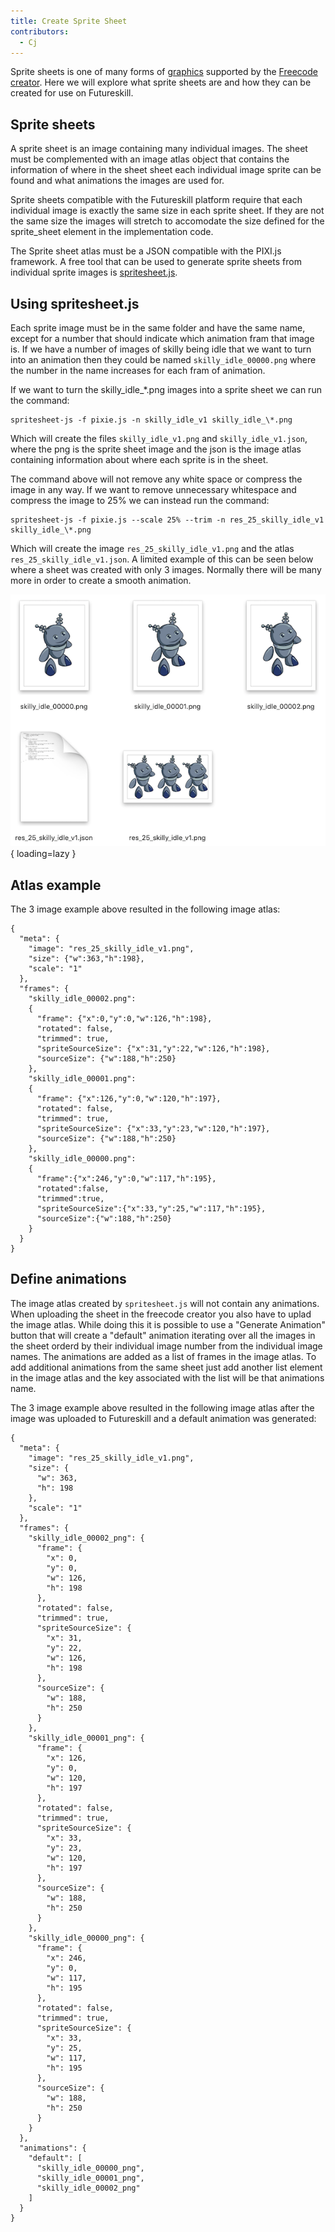 ```yaml
---
title: Create Sprite Sheet
contributors:
  - Cj
---
```


Sprite sheets is one of many forms of [graphics](UI.md) supported by the [Freecode creator](Freecode_creator.md).
Here we will explore what sprite sheets are and how they can be created for use on Futureskill.


## Sprite sheets

A sprite sheet is an image containing many individual images.
The sheet must be complemented with an image atlas object that contains the information of where in the sheet sheet each individual image sprite can be found and what animations the images are used for.

Sprite sheets compatible with the Futureskill platform require that each individual image is exactly the same size in each sprite sheet.
If they are not the same size the images will stretch to accomodate the size defined for the sprite_sheet element in the implementation code.

The Sprite sheet atlas must be a JSON compatible with the PIXI.js framework.
A free tool that can be used to generate sprite sheets from individual sprite images is [spritesheet.js](https://github.com/krzysztof-o/spritesheet.js).


## Using spritesheet.js

Each sprite image must be in the same folder and have the same name, except for a number that should indicate which animation fram that image is.
If we have a number of images of skilly being idle that we want to turn into an animation then they could be named `skilly_idle_00000.png` where the number in the name increases for each fram of animation.

If we want to turn the skilly_idle_\*.png images into a sprite sheet we can run the command:
```
spritesheet-js -f pixie.js -n skilly_idle_v1 skilly_idle_\*.png
```
Which will create the files `skilly_idle_v1.png` and `skilly_idle_v1.json`, where the png is the sprite sheet image and the json is the image atlas containing information about where each sprite is in the sheet.

The command above will not remove any white space or compress the image in any way.
If we want to remove unnecessary whitespace and compress the image to 25% we can instead run the command:
```
spritesheet-js -f pixie.js --scale 25% --trim -n res_25_skilly_idle_v1
skilly_idle_\*.png
```
Which will create the image `res_25_skilly_idle_v1.png` and the atlas `res_25_skilly_idle_v1.json`.
A limited example of this can be seen below where a sheet was created with only 3 images.
Normally there will be many more in order to create a smooth animation.

![Skilly idle spritesheet](assets/Skilly_sheet_example.png){ loading=lazy }

## Atlas example

The 3 image example above resulted in the following image atlas:

``` 
{
  "meta": {
    "image": "res_25_skilly_idle_v1.png",
    "size": {"w":363,"h":198},
    "scale": "1"
  },
  "frames": {
    "skilly_idle_00002.png":
    {
      "frame": {"x":0,"y":0,"w":126,"h":198},
      "rotated": false,
      "trimmed": true,
      "spriteSourceSize": {"x":31,"y":22,"w":126,"h":198},
      "sourceSize": {"w":188,"h":250}
    },
    "skilly_idle_00001.png":
    {
      "frame": {"x":126,"y":0,"w":120,"h":197},
      "rotated": false,
      "trimmed": true,
      "spriteSourceSize": {"x":33,"y":23,"w":120,"h":197},
      "sourceSize": {"w":188,"h":250}
    },
    "skilly_idle_00000.png":
    {
      "frame":{"x":246,"y":0,"w":117,"h":195},
      "rotated":false,
      "trimmed":true,
      "spriteSourceSize":{"x":33,"y":25,"w":117,"h":195},
      "sourceSize":{"w":188,"h":250}
    }
  }
}
```

## Define animations

The image atlas created by `spritesheet.js` will not contain any animations.
When uploading the sheet in the freecode creator you also have to uplad the image atlas.
While doing this it is possible to use a "Generate Animation" button that will create a "default" animation iterating over all the images in the sheet orderd by their individual image number from the individual image names.
The animations are added as a list of frames in the image atlas.
To add additional animations from the same sheet just add another list element in the image atlas and the key associated with the list will be that animations name.

The 3 image example above resulted in the following image atlas after the image was uploaded to Futureskill and a default animation was generated:
```
{
  "meta": {
    "image": "res_25_skilly_idle_v1.png",
    "size": {
      "w": 363,
      "h": 198
    },
    "scale": "1"
  },
  "frames": {
    "skilly_idle_00002_png": {
      "frame": {
        "x": 0,
        "y": 0,
        "w": 126,
        "h": 198
      },
      "rotated": false,
      "trimmed": true,
      "spriteSourceSize": {
        "x": 31,
        "y": 22,
        "w": 126,
        "h": 198
      },
      "sourceSize": {
        "w": 188,
        "h": 250
      }
    },
    "skilly_idle_00001_png": {
      "frame": {
        "x": 126,
        "y": 0,
        "w": 120,
        "h": 197
      },
      "rotated": false,
      "trimmed": true,
      "spriteSourceSize": {
        "x": 33,
        "y": 23,
        "w": 120,
        "h": 197
      },
      "sourceSize": {
        "w": 188,
        "h": 250
      }
    },
    "skilly_idle_00000_png": {
      "frame": {
        "x": 246,
        "y": 0,
        "w": 117,
        "h": 195
      },
      "rotated": false,
      "trimmed": true,
      "spriteSourceSize": {
        "x": 33,
        "y": 25,
        "w": 117,
        "h": 195
      },
      "sourceSize": {
        "w": 188,
        "h": 250
      }
    }
  },
  "animations": {
    "default": [
      "skilly_idle_00000_png",
      "skilly_idle_00001_png",
      "skilly_idle_00002_png"
    ]
  }
}
```
